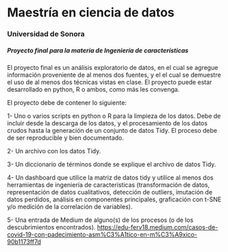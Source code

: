# Maestría en ciencia de datos
### Universidad de Sonora

##### Proyecto final para la materia de Ingeniería de características

El proyecto final es un análisis exploratorio de datos, en el cual se agregue información proveniente de al menos dos fuentes, y el el 
cual se demuestre el uso de al menos dos técnicas vistas en clase. El proyecto puede estar desarrollado en python, R o ambos, como más 
les convenga.

El proyecto debe de contener lo siguiente:

1- Uno o varios scripts en python o R para la limpieza de los datos. Debe de incluir desde la descarga de los datos, y el procesamiento de 
los datos crudos hasta la generación de un conjunto de datos Tidy. El proceso debe de ser reproducible y bien documentado. 

2- Un archivo con los datos Tidy.

3- Un diccionario de términos donde se explique el archivo de datos Tidy.

4- Un dashboard que utilice la matriz de datos tidy y utilice al menos dos herramientas de ingeniería de características (transformación de 
datos, representación de datos cualitativos, detección de outliers, imutación de datos perdidos, análisis en componentes principales, graficación 
con t-SNE y/o medición de la correlación de variables).

5- Una entrada de Medium de alguno(s) de los procesos (o de los descubrimientos encontrados).
https://edu-ferv18.medium.com/casos-de-covid-19-con-padecimiento-asm%C3%A1tico-en-m%C3%A9xico-90b1173ff7d
